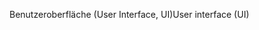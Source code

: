 <span data-ttu-id="e62cc-101">Benutzeroberfläche (User Interface, UI)</span><span class="sxs-lookup"><span data-stu-id="e62cc-101">User interface (UI)</span></span>